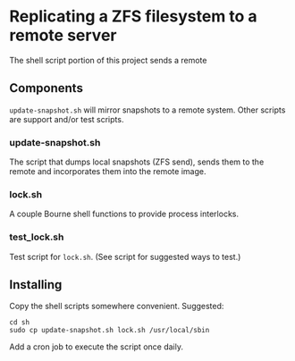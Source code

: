 # Replicating a ZFS filesystem to a remote server

The shell script portion of this project sends a remote 

## Components

`update-snapshot.sh` will mirror snapshots to a remote system. 
Other scripts are support and/or test scripts.

### update-snapshot.sh

The script that dumps local snapshots (ZFS send), sends them to the remote
and incorporates them into the remote image.

### lock.sh

A couple Bourne shell functions to provide process interlocks.

### test_lock.sh

Test script for `lock.sh`. (See script for suggested ways to test.)


## Installing

Copy the shell scripts somewhere convenient. Suggested:

```
cd sh
sudo cp update-snapshot.sh lock.sh /usr/local/sbin
```

Add a cron job to execute the script once daily.

